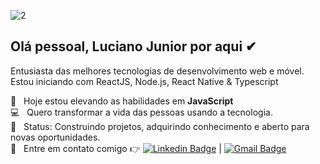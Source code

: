 ![2](https://user-images.githubusercontent.com/59096165/89748356-255e2600-da99-11ea-9827-bcb677a1848f.jpg)


## Olá pessoal, Luciano Junior por aqui  ✔ 
Entusiasta das melhores tecnologias de desenvolvimento web e móvel. <br/>
Estou iniciando com ReactJS, Node.js, React Native & Typescript 

 :rocket:  &nbsp; Hoje estou elevando as habilidades em **JavaScript**
 <br/> :computer: &nbsp; Quero transformar a vida das pessoas usando a tecnologia.
 <br/> 💬  &nbsp; Status: Construindo projetos, adquirindo conhecimento e aberto para novas oportunidades.
 <br/> :email: &nbsp; Entre em contato comigo 👉 [![Linkedin Badge](https://img.shields.io/badge/-LucianoJunior-blue?style=flat-square&logo=Linkedin&logoColor=white&link=https://www.linkedin.com/in/luciano-junior-dev/)](https://www.linkedin.com/in/luciano-junior-dev/) 
| 
[![Gmail Badge](https://img.shields.io/badge/-lucianojuniorarl@gmail.com-c14438?style=flat-square&logo=Gmail&logoColor=white&link=mailto:lucianojuniorarl@gmail.com)](mailto:lucianojuniorarl@gmail.com)
